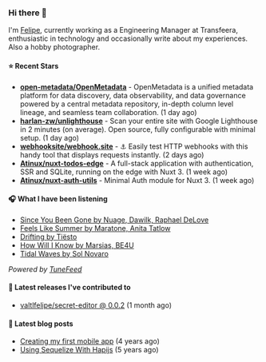 ### Hi there 👋

I'm [Felipe](https://felipevm.com), currently working as a Engineering Manager at Transfeera, enthusiastic in technology and occasionally write about my experiences. Also a hobby photographer.

#### ⭐ Recent Stars
- **[open-metadata/OpenMetadata](https://github.com/open-metadata/OpenMetadata)** - OpenMetadata is a unified metadata platform for data discovery, data observability, and data governance powered by a central metadata repository, in-depth column level lineage, and seamless team collaboration. (1 day ago)
- **[harlan-zw/unlighthouse](https://github.com/harlan-zw/unlighthouse)** - Scan your entire site with Google Lighthouse in 2 minutes (on average). Open source, fully configurable with minimal setup. (1 day ago)
- **[webhooksite/webhook.site](https://github.com/webhooksite/webhook.site)** - ⚓️ Easily test HTTP webhooks with this handy tool that displays requests instantly. (2 days ago)
- **[Atinux/nuxt-todos-edge](https://github.com/Atinux/nuxt-todos-edge)** - A full-stack application with authentication, SSR and SQLite, running on the edge with Nuxt 3. (1 week ago)
- **[Atinux/nuxt-auth-utils](https://github.com/Atinux/nuxt-auth-utils)** - Minimal Auth module for Nuxt 3. (1 week ago)

#### 🎧 What I have been listening
- [Since You Been Gone by Nuage, Dawilk, Raphael DeLove](https://open.spotify.com/track/0zNH3r9xCa4OHDz69bRur5)
- [Feels Like Summer by Maratone, Anita Tatlow](https://open.spotify.com/track/72gI5pCskjZcp6tzhKRezZ)
- [Drifting by Tiësto](https://open.spotify.com/track/4EmH2iRucAgCOnhuJRotUi)
- [How Will I Know by Marsias, BE4U](https://open.spotify.com/track/7vmUt8RvvRmz6lHUpv8wol)
- [Tidal Waves by Sol Novaro](https://open.spotify.com/track/0XEu3Se2tnb8OZLIAYADLp)

_Powered by [TuneFeed](https://tunefeed.app?ref=valtlfelipe-gh-profile)_ 

#### 🚀 Latest releases I've contributed to


- [valtlfelipe/secret-editor @ 0.0.2](https://github.com/valtlfelipe/secret-editor/releases/tag/0.0.2) (1 month ago)

#### 📄 Latest blog posts
- [Creating my first mobile app](https://felipevm.com/posts/creating-my-first-mobile-app/) (4 years ago)
- [Using Sequelize With Hapijs](https://felipevm.com/posts/using-sequelize-with-hapijs/) (5 years ago)
